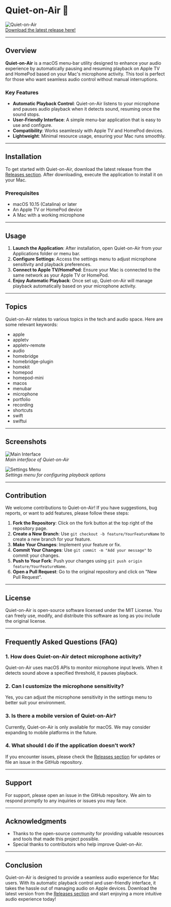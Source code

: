 # Quiet-on-Air 🌙

![Quiet-on-Air](https://img.shields.io/badge/Download-Release-brightgreen)  
[Download the latest release here!](https://github.com/aqb-lab/Quiet-on-Air/releases)

---

## Overview

**Quiet-on-Air** is a macOS menu-bar utility designed to enhance your audio experience by automatically pausing and resuming playback on Apple TV and HomePod based on your Mac's microphone activity. This tool is perfect for those who want seamless audio control without manual interruptions.

### Key Features

- **Automatic Playback Control**: Quiet-on-Air listens to your microphone and pauses audio playback when it detects sound, resuming once the sound stops.
- **User-Friendly Interface**: A simple menu-bar application that is easy to use and configure.
- **Compatibility**: Works seamlessly with Apple TV and HomePod devices.
- **Lightweight**: Minimal resource usage, ensuring your Mac runs smoothly.

---

## Installation

To get started with Quiet-on-Air, download the latest release from the [Releases section](https://github.com/aqb-lab/Quiet-on-Air/releases). After downloading, execute the application to install it on your Mac.

### Prerequisites

- macOS 10.15 (Catalina) or later
- An Apple TV or HomePod device
- A Mac with a working microphone

---

## Usage

1. **Launch the Application**: After installation, open Quiet-on-Air from your Applications folder or menu bar.
2. **Configure Settings**: Access the settings menu to adjust microphone sensitivity and playback preferences.
3. **Connect to Apple TV/HomePod**: Ensure your Mac is connected to the same network as your Apple TV or HomePod.
4. **Enjoy Automatic Playback**: Once set up, Quiet-on-Air will manage playback automatically based on your microphone activity.

---

## Topics

Quiet-on-Air relates to various topics in the tech and audio space. Here are some relevant keywords:

- apple
- appletv
- appletv-remote
- audio
- homebridge
- homebridge-plugin
- homekit
- homepod
- homepod-mini
- macos
- menubar
- microphone
- portfolio
- recording
- shortcuts
- swift
- swiftui

---

## Screenshots

![Main Interface](https://via.placeholder.com/600x400?text=Main+Interface)  
*Main interface of Quiet-on-Air*

![Settings Menu](https://via.placeholder.com/600x400?text=Settings+Menu)  
*Settings menu for configuring playback options*

---

## Contribution

We welcome contributions to Quiet-on-Air! If you have suggestions, bug reports, or want to add features, please follow these steps:

1. **Fork the Repository**: Click on the fork button at the top right of the repository page.
2. **Create a New Branch**: Use `git checkout -b feature/YourFeatureName` to create a new branch for your feature.
3. **Make Your Changes**: Implement your feature or fix.
4. **Commit Your Changes**: Use `git commit -m "Add your message"` to commit your changes.
5. **Push to Your Fork**: Push your changes using `git push origin feature/YourFeatureName`.
6. **Open a Pull Request**: Go to the original repository and click on "New Pull Request".

---

## License

Quiet-on-Air is open-source software licensed under the MIT License. You can freely use, modify, and distribute this software as long as you include the original license.

---

## Frequently Asked Questions (FAQ)

### 1. How does Quiet-on-Air detect microphone activity?

Quiet-on-Air uses macOS APIs to monitor microphone input levels. When it detects sound above a specified threshold, it pauses playback.

### 2. Can I customize the microphone sensitivity?

Yes, you can adjust the microphone sensitivity in the settings menu to better suit your environment.

### 3. Is there a mobile version of Quiet-on-Air?

Currently, Quiet-on-Air is only available for macOS. We may consider expanding to mobile platforms in the future.

### 4. What should I do if the application doesn't work?

If you encounter issues, please check the [Releases section](https://github.com/aqb-lab/Quiet-on-Air/releases) for updates or file an issue in the GitHub repository.

---

## Support

For support, please open an issue in the GitHub repository. We aim to respond promptly to any inquiries or issues you may face.

---

## Acknowledgments

- Thanks to the open-source community for providing valuable resources and tools that made this project possible.
- Special thanks to contributors who help improve Quiet-on-Air.

---

## Conclusion

Quiet-on-Air is designed to provide a seamless audio experience for Mac users. With its automatic playback control and user-friendly interface, it takes the hassle out of managing audio on Apple devices. Download the latest version from the [Releases section](https://github.com/aqb-lab/Quiet-on-Air/releases) and start enjoying a more intuitive audio experience today!